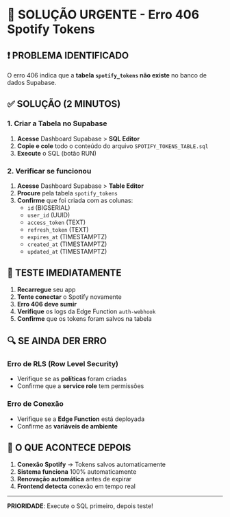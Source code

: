 # 🚨 SOLUÇÃO URGENTE - Erro 406 Spotify Tokens

## ❗ PROBLEMA IDENTIFICADO

O erro 406 indica que a **tabela `spotify_tokens` não existe** no banco de dados Supabase.

## ✅ SOLUÇÃO (2 MINUTOS)

### **1. Criar a Tabela no Supabase**

1. **Acesse** Dashboard Supabase > **SQL Editor**
2. **Copie e cole** todo o conteúdo do arquivo `SPOTIFY_TOKENS_TABLE.sql`
3. **Execute** o SQL (botão RUN)

### **2. Verificar se funcionou**

1. **Acesse** Dashboard Supabase > **Table Editor**
2. **Procure** pela tabela `spotify_tokens`
3. **Confirme** que foi criada com as colunas:
   - `id` (BIGSERIAL)
   - `user_id` (UUID)
   - `access_token` (TEXT)
   - `refresh_token` (TEXT)
   - `expires_at` (TIMESTAMPTZ)
   - `created_at` (TIMESTAMPTZ)
   - `updated_at` (TIMESTAMPTZ)

## 🧪 TESTE IMEDIATAMENTE

1. **Recarregue** seu app
2. **Tente conectar** o Spotify novamente
3. **Erro 406 deve sumir**
4. **Verifique** os logs da Edge Function `auth-webhook`
5. **Confirme** que os tokens foram salvos na tabela

## 🔍 SE AINDA DER ERRO

### Erro de RLS (Row Level Security)
- Verifique se as **políticas** foram criadas
- Confirme que a **service role** tem permissões

### Erro de Conexão
- Verifique se a **Edge Function** está deployada
- Confirme as **variáveis de ambiente**

## 📝 O QUE ACONTECE DEPOIS

1. **Conexão Spotify** → Tokens salvos automaticamente
2. **Sistema funciona** 100% automaticamente
3. **Renovação automática** antes de expirar
4. **Frontend detecta** conexão em tempo real

---

**PRIORIDADE**: Execute o SQL primeiro, depois teste!
